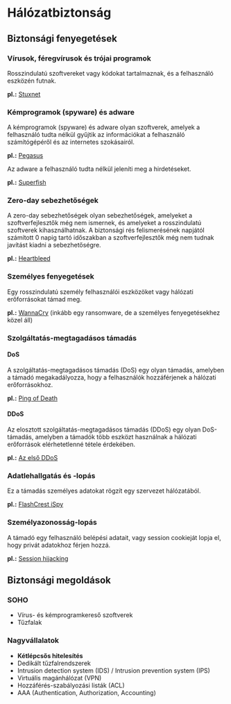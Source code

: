 # Hálózatbiztonság

## Biztonsági fenyegetések

### Vírusok, féregvírusok és trójai programok

Rosszindulatú szoftvereket vagy kódokat tartalmaznak, és a felhasználó eszközén futnak.

**pl.:** [Stuxnet](https://en.wikipedia.org/wiki/Stuxnet)

### Kémprogramok (spyware) és adware

A kémprogramok (spyware) és adware olyan szoftverek, amelyek a felhasználó tudta nélkül gyűjtik az információkat a felhasználó számítógépéről és az internetes szokásairól.

**pl.:** [Pegasus](https://en.wikipedia.org/wiki/Pegasus_(spyware))

Az adware a felhasználó tudta nélkül jeleníti meg a hirdetéseket.

**pl.:** [Superfish](https://en.wikipedia.org/wiki/Superfish)

### Zero-day sebezhetőségek

A zero-day sebezhetőségek olyan sebezhetőségek, amelyeket a szoftverfejlesztők még nem ismernek, és amelyeket a rosszindulatú szoftverek kihasználhatnak. A biztonsági rés felismerésének napjától számított 0 napig tartó időszakban a szoftverfejlesztők még nem tudnak javítást kiadni a sebezhetőségre.

**pl.:** [Heartbleed](https://en.wikipedia.org/wiki/Heartbleed)

### Személyes fenyegetések

Egy rosszindulatú személy felhasználói eszközöket vagy hálózati erőforrásokat támad meg.

**pl.:** [WannaCry](https://en.wikipedia.org/wiki/WannaCry_ransomware_attack) (inkább egy ransomware, de a személyes fenyegetésekhez közel áll)

### Szolgáltatás-megtagadásos támadás

#### DoS

A szolgáltatás-megtagadásos támadás (DoS) egy olyan támadás, amelyben a támadó megakadályozza, hogy a felhasználók hozzáférjenek a hálózati erőforrásokhoz.

**pl.:** [Ping of Death](https://en.wikipedia.org/wiki/Ping_of_death)

#### DDoS

Az elosztott szolgáltatás-megtagadásos támadás (DDoS) egy olyan DoS-támadás, amelyben a támadók több eszközt használnak a hálózati erőforrások elérhetetlenné tétele érdekében.

**pl.:** [Az első DDoS](https://hu.wikipedia.org/wiki/Szolg%C3%A1ltat%C3%A1smegtagad%C3%A1ssal_j%C3%A1r%C3%B3_t%C3%A1mad%C3%A1s#T%C3%B6rt%C3%A9nete)

### Adatlehallgatás és -lopás

Ez a támadás személyes adatokat rögzít egy szervezet hálózatából.

**pl.:** [FlashCrest iSpy](https://en.wikipedia.org/wiki/Keystroke_logging#Use_by_police)

### Személyazonosság-lopás

A támadó egy felhasználó belépési adatait, vagy session cookieját lopja el, hogy privát adatokhoz férjen hozzá.

**pl.:** [Session hijacking](https://en.wikipedia.org/wiki/Session_hijacking)

## Biztonsági megoldások

### SOHO

- Vírus- és kémprogramkereső szoftverek
- Tűzfalak

### Nagyvállalatok

- **Kétlépcsős hitelesítés**
- Dedikált tűzfalrendszerek
- Intrusion detection system (IDS) / Intrusion prevention system (IPS)
- Virtuális magánhálózat (VPN)
- Hozzáférés-szabályozási listák (ACL)
- AAA (Authentication, Authorization, Accounting)
